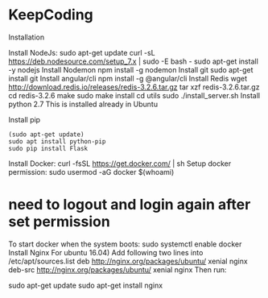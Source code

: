 # KeepCoding


Installation

Install NodeJs:
sudo apt-get update
curl -sL https://deb.nodesource.com/setup_7.x | sudo -E bash -
sudo apt-get install -y nodejs
Install Nodemon
npm install -g nodemon
Install git
sudo apt-get install git
Install angular/cli
    npm install -g @angular/cli
Install Redis
    wget http://download.redis.io/releases/redis-3.2.6.tar.gz
    tar xzf redis-3.2.6.tar.gz
    cd redis-3.2.6
    make
    sudo make install
    cd utils
    sudo ./install_server.sh
Install python 2.7
This is installed already in Ubuntu

Install pip

    (sudo apt-get update)
    sudo apt install python-pip
    sudo pip install Flask
Install Docker:
    curl -fsSL https://get.docker.com/ | sh
Setup docker permission:
   sudo usermod -aG docker $(whoami)
   # need to logout and login again after set permission
   To start docker when the system boots: sudo systemctl enable docker
Install Nginx
For ubuntu 16.04) Add following two lines into /etc/apt/sources.list
   deb http://nginx.org/packages/ubuntu/ xenial nginx 
   deb-src http://nginx.org/packages/ubuntu/ xenial nginx 
Then run:

   sudo apt-get update 
   sudo apt-get install nginx
